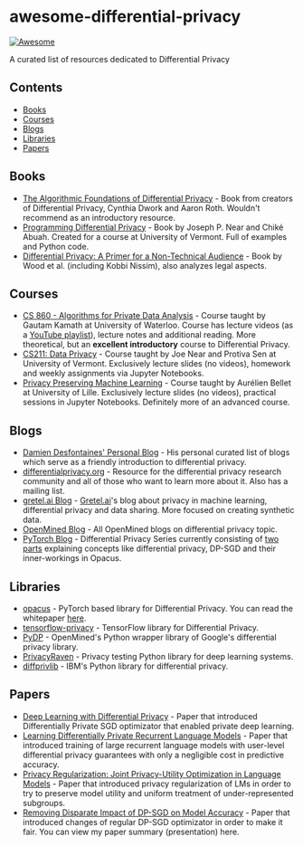 # awesome-differential-privacy
[![Awesome](https://cdn.rawgit.com/sindresorhus/awesome/d7305f38d29fed78fa85652e3a63e154dd8e8829/media/badge.svg)](https://github.com/sindresorhus/awesome)

A curated list of resources dedicated to Differential Privacy

## Contents

* [Books](#books)
* [Courses](#courses)
* [Blogs](#blogs)
* [Libraries](#libraries)
* [Papers](#papers)

## Books
* [The Algorithmic Foundations of Differential Privacy](https://www.cis.upenn.edu/~aaroth/Papers/privacybook.pdf) - Book from creators of Differential Privacy, Cynthia Dwork and Aaron Roth. Wouldn't recommend as an introductory resource.
* [Programming Differential Privacy](https://programming-dp.com/) - Book by Joseph P. Near  and  Chiké Abuah. Created for a course at University of Vermont. Full of examples and Python code.
* [Differential Privacy: A Primer for a Non-Technical Audience](https://salil.seas.harvard.edu/files/salil/files/differential_privacy_primer_nontechnical_audience.pdf) - Book by Wood et al. (including Kobbi Nissim), also analyzes legal aspects.
## Courses
* [CS 860 - Algorithms for Private Data Analysis](http://www.gautamkamath.com/CS860-fa2020.html) - Course taught by Gautam Kamath at University of Waterloo. Course has lecture videos (as a [YouTube playlist](https://www.youtube.com/playlist?list=PLmd_zeMNzSvRRNpoEWkVo6QY_6rR3SHjp)), lecture notes and additional reading. More theoretical, but an **excellent introductory** course to Differential Privacy.
* [CS211: Data Privacy](https://jnear.github.io/cs211-data-privacy/) - Course taught by Joe Near and Protiva Sen at University of Vermont. Exclusively lecture slides (no videos), homework and weekly assignments via Jupyter Notebooks. 
* [Privacy Preserving Machine Learning](http://researchers.lille.inria.fr/abellet/teaching/private_machine_learning_course.html) - Course taught by Aurélien Bellet at University of Lille. Exclusively lecture slides (no videos), practical sessions in Jupyter Notebooks. Definitely more of an advanced course.

## Blogs
* [Damien Desfontaines' Personal Blog](https://desfontain.es/privacy/friendly-intro-to-differential-privacy.html) - His personal curated list of blogs which serve as a friendly introduction to differential privacy.
* [differentialprivacy.org](https://differentialprivacy.org/) - Resource for the differential privacy research community and all of those who want to learn more about it. Also has a mailing list.
* [gretel.ai Blog](https://gretel.ai/blog) - [Gretel.ai]()'s blog about privacy in machine learning, differential privacy and data sharing. More focused on creating synthetic data.
* [OpenMined Blog](https://blog.openmined.org/tag/differential-privacy/) - All OpenMined blogs on differential privacy topic.
* [PyTorch Blog](https://pytorch.medium.com/) - Differential Privacy Series currently consisting of [two](https://medium.com/pytorch/differential-privacy-series-part-1-dp-sgd-algorithm-explained-12512c3959a3) [parts](https://medium.com/pytorch/differential-privacy-series-part-2-efficient-per-sample-gradient-computation-in-opacus-5bf4031d9e22) explaining concepts like differential privacy, DP-SGD and their inner-workings in Opacus.

## Libraries
* [opacus](https://github.com/pytorch/opacus) - PyTorch based library for Differential Privacy. You can read the whitepaper [here](https://arxiv.org/abs/2109.12298).
* [tensorflow-privacy](https://github.com/tensorflow/privacy) - TensorFlow library for Differential Privacy.
* [PyDP](https://github.com/OpenMined/PyDP) - OpenMined's Python wrapper library of Google's differential privacy library.
* [PrivacyRaven](https://github.com/trailofbits/PrivacyRaven) - Privacy testing Python library for deep learning systems.
* [diffprivlib](https://github.com/IBM/differential-privacy-library) - IBM's Python library for differential privacy.

## Papers
* [Deep Learning with Differential Privacy](https://arxiv.org/abs/1607.00133) - Paper that introduced Differentially Private SGD optimizator that enabled private deep learning.
* [Learning Differentially Private Recurrent Language Models](https://arxiv.org/abs/1710.06963) - Paper that introduced training of large recurrent language models with user-level differential privacy guarantees with only a negligible cost in predictive accuracy.
* [Privacy Regularization: Joint Privacy-Utility Optimization in Language Models](https://cseweb.ucsd.edu//~fmireshg/naacl_2021_private_text_gen.pdf) - Paper that introduced privacy regularization of LMs in order to try to preserve model utility and uniform treatment of under-represented subgroups.
* [Removing Disparate Impact of DP-SGD on Model Accuracy](https://arxiv.org/abs/2003.03699) - Paper that introduced changes of regular DP-SGD optimizator in order to make it fair. You can view my paper summary (presentation) here.
